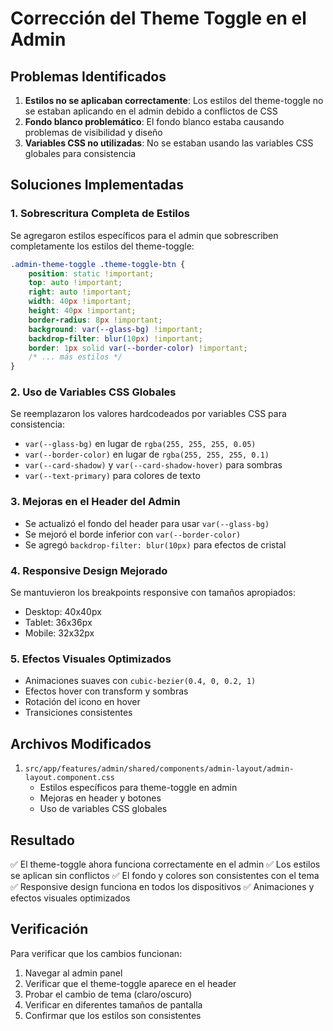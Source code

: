 # Corrección del Theme Toggle en el Admin

## Problemas Identificados

1. **Estilos no se aplicaban correctamente**: Los estilos del theme-toggle no se estaban aplicando en el admin debido a conflictos de CSS
2. **Fondo blanco problemático**: El fondo blanco estaba causando problemas de visibilidad y diseño
3. **Variables CSS no utilizadas**: No se estaban usando las variables CSS globales para consistencia

## Soluciones Implementadas

### 1. Sobrescritura Completa de Estilos

Se agregaron estilos específicos para el admin que sobrescriben completamente los estilos del theme-toggle:

```css
.admin-theme-toggle .theme-toggle-btn {
	position: static !important;
	top: auto !important;
	right: auto !important;
	width: 40px !important;
	height: 40px !important;
	border-radius: 8px !important;
	background: var(--glass-bg) !important;
	backdrop-filter: blur(10px) !important;
	border: 1px solid var(--border-color) !important;
	/* ... más estilos */
}
```

### 2. Uso de Variables CSS Globales

Se reemplazaron los valores hardcodeados por variables CSS para consistencia:

- `var(--glass-bg)` en lugar de `rgba(255, 255, 255, 0.05)`
- `var(--border-color)` en lugar de `rgba(255, 255, 255, 0.1)`
- `var(--card-shadow)` y `var(--card-shadow-hover)` para sombras
- `var(--text-primary)` para colores de texto

### 3. Mejoras en el Header del Admin

- Se actualizó el fondo del header para usar `var(--glass-bg)`
- Se mejoró el borde inferior con `var(--border-color)`
- Se agregó `backdrop-filter: blur(10px)` para efectos de cristal

### 4. Responsive Design Mejorado

Se mantuvieron los breakpoints responsive con tamaños apropiados:

- Desktop: 40x40px
- Tablet: 36x36px
- Mobile: 32x32px

### 5. Efectos Visuales Optimizados

- Animaciones suaves con `cubic-bezier(0.4, 0, 0.2, 1)`
- Efectos hover con transform y sombras
- Rotación del icono en hover
- Transiciones consistentes

## Archivos Modificados

1. `src/app/features/admin/shared/components/admin-layout/admin-layout.component.css`
   - Estilos específicos para theme-toggle en admin
   - Mejoras en header y botones
   - Uso de variables CSS globales

## Resultado

✅ El theme-toggle ahora funciona correctamente en el admin
✅ Los estilos se aplican sin conflictos
✅ El fondo y colores son consistentes con el tema
✅ Responsive design funciona en todos los dispositivos
✅ Animaciones y efectos visuales optimizados

## Verificación

Para verificar que los cambios funcionan:

1. Navegar al admin panel
2. Verificar que el theme-toggle aparece en el header
3. Probar el cambio de tema (claro/oscuro)
4. Verificar en diferentes tamaños de pantalla
5. Confirmar que los estilos son consistentes
